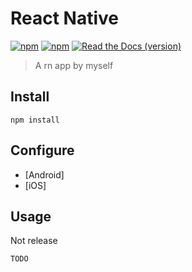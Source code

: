 # React Native
[![npm](https://img.shields.io/npm/v/npm.svg)](https://github.com/Torres999/MiYu)
[![npm](https://img.shields.io/npm/dw/localeval.svg)](https://github.com/Torres999/MiYu)
[![Read the Docs (version)](https://img.shields.io/readthedocs/pip/stable.svg)](https://github.com/Torres999/MiYu)

> A rn app by myself

## Install

   `npm install`


## Configure

 - [Android]
 - [iOS]

## Usage

 Not release

```js
TODO
`````
